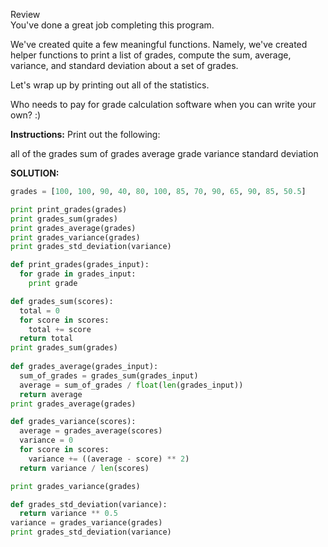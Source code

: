Review<br>
You've done a great job completing this program.<br>

We've created quite a few meaningful functions. Namely, we've created helper functions to print a list of grades, compute the sum, average, variance, and standard deviation about a set of grades.

Let's wrap up by printing out all of the statistics.

Who needs to pay for grade calculation software when you can write your own? :)

**Instructions:**
Print out the following:

all of the grades
sum of grades
average grade
variance
standard deviation

**SOLUTION:**
```python
grades = [100, 100, 90, 40, 80, 100, 85, 70, 90, 65, 90, 85, 50.5]

print print_grades(grades)
print grades_sum(grades)
print grades_average(grades)
print grades_variance(grades)
print grades_std_deviation(variance)

def print_grades(grades_input):
  for grade in grades_input:
    print grade

def grades_sum(scores):
  total = 0
  for score in scores: 
    total += score
  return total
print grades_sum(grades)
    
def grades_average(grades_input):
  sum_of_grades = grades_sum(grades_input)
  average = sum_of_grades / float(len(grades_input))
  return average
print grades_average(grades)

def grades_variance(scores):
  average = grades_average(scores)
  variance = 0
  for score in scores:
    variance += ((average - score) ** 2)
  return variance / len(scores)

print grades_variance(grades)

def grades_std_deviation(variance):
  return variance ** 0.5
variance = grades_variance(grades)
print grades_std_deviation(variance)
```

